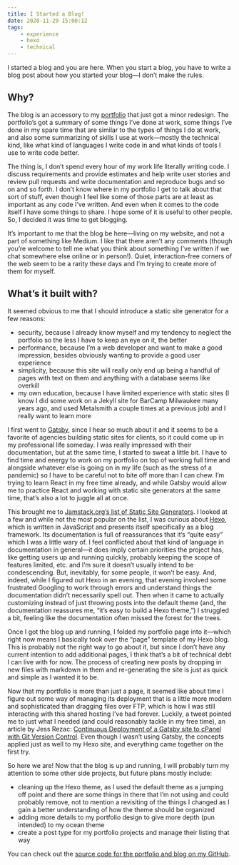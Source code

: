 ```yaml
---
title: I Started a Blog!
date: 2020-11-29 15:00:12
tags:
    - experience
    - hexo
    - technical
---
```


I started a blog and you are here. When you start a blog, you have to write a blog post about how you started your blog—I don’t make the rules.

## Why?

The blog is an accessory to my [portfolio](https://www.jessicagleason.com) that just got a minor redesign. The portfolio’s got a summary of some things I’ve done at work, some things I’ve done in my spare time that are similar to the types of things I do at work, and also some summarizing of skills I use at work—mostly the technical kind, like what kind of languages I write code in and what kinds of tools I use to write code better. 

The thing is, I don’t spend every hour of my work life literally writing code. I discuss requirements and provide estimates and help write user stories and review pull requests and write documentation and reproduce bugs and so on and so forth. I don’t know where in my portfolio I get to talk about that sort of stuff, even though I feel like some of those parts are at least as important as any code I’ve written. And even when it comes to the code itself I have some things to share. I hope some of it is useful to other people. So, I decided it was time to get blogging.

It’s important to me that the blog be here—living on my website, and not a part of something like Medium. I like that there aren’t any comments (though you’re welcome to tell me what you think about something I’ve written if we chat somewhere else online or in person!). Quiet, interaction-free corners of the web seem to be a rarity these days and I’m trying to create more of them for myself. 

## What’s it built with?

It seemed obvious to me that I should introduce a static site generator for a few reasons: 

* security, because I already know myself and my tendency to neglect the portfolio so the less I have to keep an eye on it, the better
* performance, because I’m a web developer and want to make a good impression, besides obviously wanting to provide a good user experience
* simplicity, because this site will really only end up being a handful of pages with text on them and anything with a database seems like overkill
* my own education, because I have limited experience with static sites (I know I did some work on a Jekyll site for BarCamp Milwaukee many years ago, and used Metalsmith a couple times at a previous job) and I really want to learn more

I first went to [Gatsby](https://www.gatsbyjs.com/), since I hear so much about it and it seems to be a favorite of agencies building static sites for clients, so it could come up in my professional life someday. I was really impressed with their documentation, but at the same time, I started to sweat a little bit. I have to find time and energy to work on my portfolio on top of working full time and alongside whatever else is going on in my life (such as the stress of a pandemic) so I have to be careful not to bite off more than I can chew. I’m trying to learn React in my free time already, and while Gatsby would allow me to practice React and working with static site generators at the same time, that’s also a lot to juggle all at once.

This brought me to [Jamstack.org’s list of Static Site Generators](https://jamstack.org/generators/). I looked at a few and while not the most popular on the list, I was curious about [Hexo](https://hexo.io/),  which is written in JavaScript and presents itself specifically as a blog framework. Its documentation is full of reassurances that it’s “quite easy” which I was a little wary of. I feel conflicted about that kind of language in documentation in general—it does imply certain priorities the project has, like getting users up and running quickly, probably keeping the scope of features limited, etc. and I’m sure it doesn’t usually intend to be condescending. But, inevitably, for some people, it won’t be easy. And, indeed, while I figured out Hexo in an evening, that evening involved some frustrated Googling to work through errors and understand things the documentation didn’t necessarily spell out. Then when it came to actually customizing instead of just throwing posts into the default theme (and, the documentation reassures me, “it’s easy to build a Hexo theme,”) I struggled a bit, feeling like the documentation often missed the forest for the trees.

Once I got the blog up and running, I folded my portfolio page into it—which right now means I basically took over the “page” template of my Hexo blog. This is probably not the right way to go about it, but since I don’t have any current intention to add additional pages, I think that’s a bit of technical debt I can live with for now. The process of creating new posts by dropping in new files with markdown in them and re-generating the site is just as quick and simple as I wanted it to be.

Now that my portfolio is more than just a page, it seemed like about time I figure out some way of managing its deployment that is a little more modern and sophisticated than dragging files over FTP, which is how I was still interacting with this shared hosting I’ve had forever. Luckily, a tweet pointed me to just what I needed (and could reasonably tackle in my free time), an article by Jess Rezac: [Continuous Deployment of a Gatsby site to cPanel with Git Version Control](https://dev.to/cheerupemodev/continuous-deployment-of-a-gatsby-site-to-cpanel-with-git-version-control-5ha2). Even though I wasn’t using Gatsby, the concepts applied just as well to my Hexo site, and everything came together on the first try. 

So here we are! Now that the blog is up and running, I will probably turn my attention to some other side projects, but future plans mostly include:

* cleaning up the Hexo theme, as I used the default theme as a jumping off point and there are some things in there that I’m not using and could probably remove, not to mention a revisiting of the things I changed as I gain a better understanding of how the theme should be organized
* adding more details to my portfolio design to give more depth (pun intended) to my ocean theme
* create a post type for my portfolio projects and manage their listing that way

You can check out the [source code for the portfolio and blog on my GitHub](https://github.com/jessicargleason/blog). 